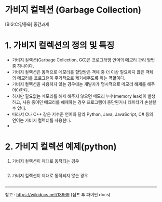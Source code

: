 # 가비지 컬렉션 (Garbage Collection)
[BIG:C:강동욱] 중간과제

# 1. 가비지 컬렉션의 정의 및 특징
- 가비지 컬렉션(Garbage Collection, GC)은 프로그래밍 언어의 메모리 관리 방법 중 하나이다.
- 가비지 컬렉션은 동적으로 메모리를 할당받은 객체 중 더 이상 필요하지 않은 객체의 메모리를 프로그램이 주기적으로 제거해주도록 하는 역할이다.  
- 가비지 컬렉션을 사용하지 않는 경우에는 개발자가 명시적으로 메모리 해제를 해주어야한다.
- 하지만 필요없는 메모리를 해제 해주지 않으면 메모리 누수(memory leak)이 발생하고, 사용 중이던 메모리를 해제하는 경우 프로그램이 중단된거나 데이터가 손실될 수 있다.
- 따라서 C나 C++ 같은 저수준 언어와 달리 Python, Java, JavaScript, C# 등의 언어는 가비지 컬렉터를 사용한다.
- 


# 2. 가비지 컬렉션 예제(python)
1. 가비지 컬렉션이 제대로 동작되는 경우
```python

```
   
2. 가비지 컬렉션이 제대로 동작되지 않는 경우
```python

```

***
참고 : https://wikidocs.net/13969 (점프 투 파이썬 docs)
